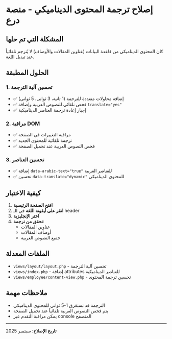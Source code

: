 # إصلاح ترجمة المحتوى الديناميكي - منصة درع

## المشكلة التي تم حلها
كان المحتوى الديناميكي من قاعدة البيانات (عناوين المقالات والأوصاف) لا يُترجم تلقائياً عند تبديل اللغة.

## الحلول المطبقة

### 1. تحسين آلية الترجمة
- ✅ إضافة محاولات متعددة للترجمة (1 ثانية، 3 ثواني، 5 ثواني)
- ✅ فحص تلقائي للنصوص العربية وإضافة `translate="yes"`
- ✅ إجبار إعادة ترجمة العناصر الديناميكية

### 2. مراقبة DOM
- ✅ مراقبة التغييرات في الصفحة
- ✅ ترجمة تلقائية للمحتوى الجديد
- ✅ فحص النصوص العربية عند تحميل الصفحة

### 3. تحسين العناصر
- ✅ إضافة `data-arabic-text="true"` للعناصر العربية
- ✅ تحسين `data-translate="dynamic"` للمحتوى الديناميكي

## كيفية الاختبار

1. **افتح الصفحة الرئيسية**
2. **انقر على أيقونة اللغة** في الـ header
3. **اختر الإنجليزية**
4. **تحقق من ترجمة**:
   - عناوين المقالات
   - أوصاف المقالات
   - جميع النصوص العربية

## الملفات المعدلة

- `views/layout/layout.php` - تحسين آلية الترجمة
- `views/index.php` - إضافة attributes للعناصر الديناميكية
- `views/employee/content-view.php` - تحسين ترجمة المحتوى

## ملاحظات مهمة

- الترجمة قد تستغرق 1-5 ثواني للمحتوى الديناميكي
- يتم فحص النصوص العربية تلقائياً عند تحميل الصفحة
- يمكن مراقبة التقدم عبر console المتصفح

---
**تاريخ الإصلاح**: سبتمبر 2025
